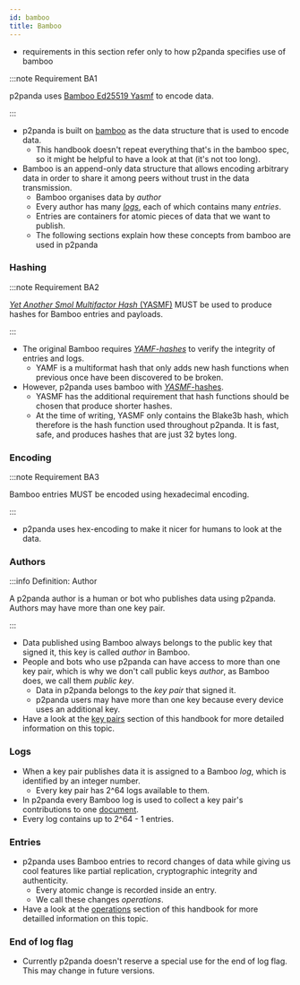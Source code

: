 ```yaml
---
id: bamboo
title: Bamboo
---
```


- requirements in this section refer only to how p2panda specifies use of bamboo

:::note Requirement BA1

p2panda uses [Bamboo Ed25519 Yasmf][bamboo_spec] to encode data.

:::

- p2panda is built on [bamboo][bamboo_spec] as the data structure that is used to encode data.
  - This handbook doesn't repeat everything that's in the bamboo spec, so it might be helpful to have a look at that (it's not too long).
- Bamboo is an append-only data structure that allows encoding arbitrary data in order to share it among peers without trust in the data transmission.
  - Bamboo organises data by _author_
  - Every author has many [_logs_](#logs), each of which contains many _entries_.
  - Entries are containers for atomic pieces of data that we want to publish.
  - The following sections explain how these concepts from bamboo are used in p2panda

### Hashing

:::note Requirement BA2

[_Yet Another Smol Multifactor Hash_ (YASMF)][yasmf] MUST be used to produce hashes for Bamboo entries and payloads.

:::

- The original Bamboo requires [_YAMF-hashes_][yamf] to verify the integrity of entries and logs.
  - YAMF is a multiformat hash that only adds new hash functions when previous once have been discovered to be broken.
- However, p2panda uses bamboo with [_YASMF_-hashes][yasmf].
  - YASMF has the additional requirement that hash functions should be chosen that produce shorter hashes.
  - At the time of writing, YASMF only contains the Blake3b hash, which therefore is the hash function used throughout p2panda. It is fast, safe, and produces hashes that are just 32 bytes long.

### Encoding

:::note Requirement BA3

Bamboo entries MUST be encoded using hexadecimal encoding.

:::

- p2panda uses hex-encoding to make it nicer for humans to look at the data.

### Authors

:::info Definition: Author

A p2panda author is a human or bot who publishes data using p2panda. Authors may have more than one key pair.

:::

- Data published using Bamboo always belongs to the public key that signed it, this key is called _author_ in Bamboo.
- People and bots who use p2panda can have access to more than one key pair, which is why we don't call public keys _author_, as Bamboo does, we call them _public key_.
  - Data in p2panda belongs to the _key pair_ that signed it.
  - p2panda users may have more than one key because every device uses an additional key.
- Have a look at the [key pairs][key_pairs] section of this handbook for more detailed information on this topic.

### Logs

- When a key pair publishes data it is assigned to a Bamboo _log_, which is identified by an integer number.
  - Every key pair has 2^64 logs available to them.
- In p2panda every Bamboo log is used to collect a key pair's contributions to one [document][documents].
- Every log contains up to 2^64 - 1 entries.

### Entries

- p2panda uses Bamboo entries to record changes of data while giving us cool features like partial replication, cryptographic integrity and authenticity.
  - Every atomic change is recorded inside an entry.
  - We call these changes _operations_.
- Have a look at the [operations][operations] section of this handbook for more detailled information on this topic.

### End of log flag

- Currently p2panda doesn't reserve a special use for the end of log flag. This may change in future versions.

[key_pairs]: /specification/data-types/key-pairs
[bamboo_spec]: https://github.com/bamboo-rs/bamboo-ed25519-yasmf
[yamf]: https://github.com/AljoschaMeyer/yamf-hash
[yasmf]: https://github.com/bamboo-rs/yasmf-hash
[documents]: /specification/data-types/documents
[operations]: /specification/data-types/operations
